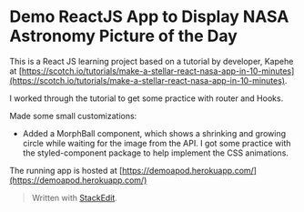 # Demo ReactJS App to Display NASA Astronomy Picture of the Day
This is a React JS learning project based on a tutorial by developer, Kapehe at 
[https://scotch.io/tutorials/make-a-stellar-react-nasa-app-in-10-minutes](https://scotch.io/tutorials/make-a-stellar-react-nasa-app-in-10-minutes).

I worked through the tutorial to get some practice with router and Hooks. 

Made some small customizations: 
- Added a MorphBall component, which shows a shrinking and growing circle while waiting for the image from the API. I got some practice with the styled-component package to help implement the CSS animations.

The running app is hosted at [https://demoapod.herokuapp.com/](https://demoapod.herokuapp.com/)

> Written with [StackEdit](https://stackedit.io/).